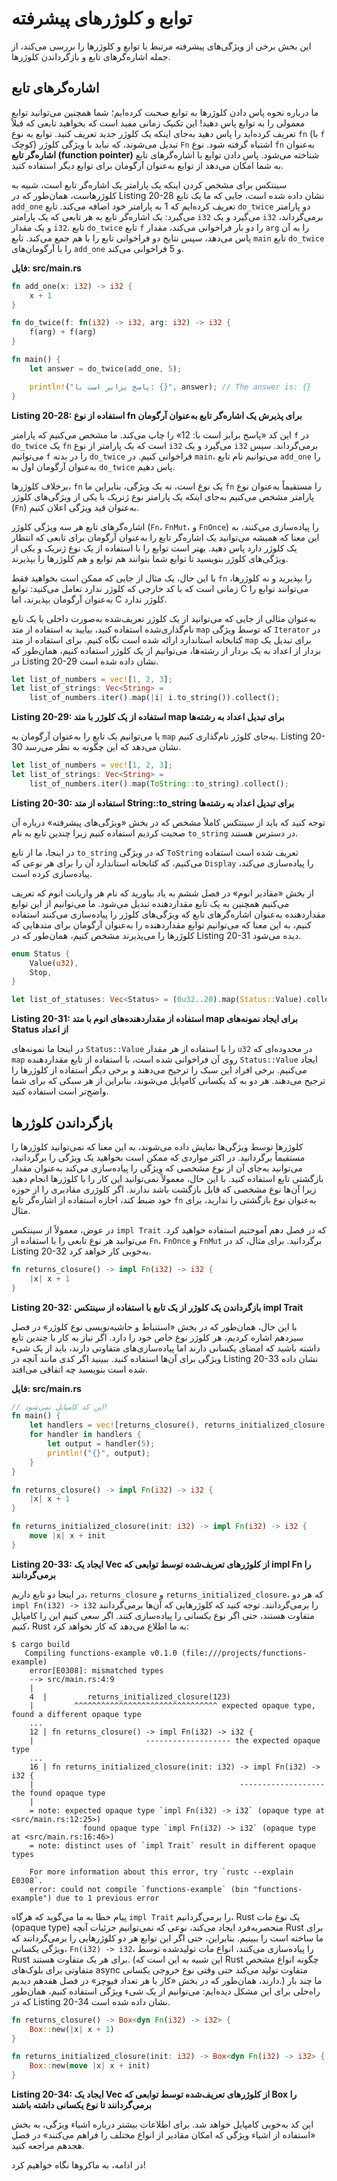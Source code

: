 # توابع و کلوژرهای پیشرفته

این بخش برخی از ویژگی‌های پیشرفته مرتبط با توابع و کلوژرها را بررسی می‌کند، از جمله اشاره‌گرهای تابع و بازگرداندن کلوژرها.

## اشاره‌گرهای تابع

ما درباره نحوه پاس دادن کلوژرها به توابع صحبت کرده‌ایم؛ شما همچنین می‌توانید توابع معمولی را به توابع پاس دهید! این تکنیک زمانی مفید است که بخواهید تابعی که قبلاً تعریف کرده‌اید را پاس دهید به‌جای اینکه یک کلوژر جدید تعریف کنید. توابع به نوع `fn` (با `f` کوچک) تبدیل می‌شوند، که نباید با ویژگی کلوژر `Fn` اشتباه گرفته شود. نوع `fn` به‌عنوان **اشاره‌گر تابع (function pointer)** شناخته می‌شود. پاس دادن توابع با اشاره‌گرهای تابع به شما امکان می‌دهد از توابع به‌عنوان آرگومان برای توابع دیگر استفاده کنید.

سینتکس برای مشخص کردن اینکه یک پارامتر یک اشاره‌گر تابع است، شبیه به کلوژرهاست، همان‌طور که در Listing 20-28 نشان داده شده است، جایی که ما یک تابع `add_one` تعریف کرده‌ایم که 1 به پارامتر خود اضافه می‌کند. تابع `do_twice` دو پارامتر می‌گیرد: یک اشاره‌گر تابع به هر تابعی که یک پارامتر `i32` می‌گیرد و یک `i32` برمی‌گرداند، و یک مقدار `i32`. تابع `do_twice` تابع `f` را دو بار فراخوانی می‌کند، مقدار `arg` را به آن پاس می‌دهد، سپس نتایج دو فراخوانی تابع را با هم جمع می‌کند. تابع `main` تابع `do_twice` را با آرگومان‌های `add_one` و 5 فراخوانی می‌کند.

**فایل: src/main.rs**

```rust
fn add_one(x: i32) -> i32 {
    x + 1
}

fn do_twice(f: fn(i32) -> i32, arg: i32) -> i32 {
    f(arg) + f(arg)
}

fn main() {
    let answer = do_twice(add_one, 5);

    println!("پاسخ برابر است با: {}", answer); // The answer is: {}
}
```

**Listing 20-28: استفاده از نوع fn برای پذیرش یک اشاره‌گر تابع به‌عنوان آرگومان**

این کد «پاسخ برابر است با: 12» را چاپ می‌کند. ما مشخص می‌کنیم که پارامتر `f` در `do_twice` یک `fn` است که یک پارامتر از نوع `i32` می‌گیرد و یک `i32` برمی‌گرداند. سپس می‌توانیم `f` را در بدنه `do_twice` فراخوانی کنیم. در `main`، می‌توانیم نام تابع `add_one` را به‌عنوان آرگومان اول به `do_twice` پاس دهیم.

برخلاف کلوژرها، `fn` یک نوع است، نه یک ویژگی، بنابراین ما `fn` را مستقیماً به‌عنوان نوع پارامتر مشخص می‌کنیم به‌جای اینکه یک پارامتر نوع ژنریک با یکی از ویژگی‌های کلوژر (`Fn`) به‌عنوان قید ویژگی اعلان کنیم.

اشاره‌گرهای تابع هر سه ویژگی کلوژر (`Fn`، `FnMut`، و `FnOnce`) را پیاده‌سازی می‌کنند، به این معنا که همیشه می‌توانید یک اشاره‌گر تابع را به‌عنوان آرگومان برای تابعی که انتظار یک کلوژر دارد پاس دهید. بهتر است توابع را با استفاده از یک نوع ژنریک و یکی از ویژگی‌های کلوژر بنویسید تا توابع شما بتوانند هم توابع و هم کلوژرها را بپذیرند.

با این حال، یک مثال از جایی که ممکن است بخواهید فقط `fn` را بپذیرید و نه کلوژرها، زمانی است که با کد خارجی که کلوژر ندارد تعامل می‌کنید: توابع C می‌توانند توابع را به‌عنوان آرگومان بپذیرند، اما C کلوژر ندارد.

به‌عنوان مثالی از جایی که می‌توانید از یک کلوژر تعریف‌شده به‌صورت داخلی یا یک تابع نام‌گذاری‌شده استفاده کنید، بیایید به استفاده از متد `map` که توسط ویژگی `Iterator` در کتابخانه استاندارد ارائه شده است نگاه کنیم. برای استفاده از متد `map` برای تبدیل یک بردار از اعداد به یک بردار از رشته‌ها، می‌توانیم از یک کلوژر استفاده کنیم، همان‌طور که در Listing 20-29 نشان داده شده است.

```rust
let list_of_numbers = vec![1, 2, 3];
let list_of_strings: Vec<String> =
    list_of_numbers.iter().map(|i| i.to_string()).collect();
```

**Listing 20-29: استفاده از یک کلوژر با متد map برای تبدیل اعداد به رشته‌ها**

یا می‌توانیم یک تابع را به‌عنوان آرگومان به `map` به‌جای کلوژر نام‌گذاری کنیم. Listing 20-30 نشان می‌دهد که این چگونه به نظر می‌رسد.

```rust
let list_of_numbers = vec![1, 2, 3];
let list_of_strings: Vec<String> =
    list_of_numbers.iter().map(ToString::to_string).collect();
```

**Listing 20-30: استفاده از متد String::to_string برای تبدیل اعداد به رشته‌ها**

توجه کنید که باید از سینتکس کاملاً مشخص که در بخش «ویژگی‌های پیشرفته» درباره آن صحبت کردیم استفاده کنیم زیرا چندین تابع به نام `to_string` در دسترس هستند.

در اینجا، ما از تابع `to_string` که در ویژگی `ToString` تعریف شده است استفاده می‌کنیم، که کتابخانه استاندارد آن را برای هر نوعی که `Display` را پیاده‌سازی می‌کند، پیاده‌سازی کرده است.

از بخش «مقادیر انوم» در فصل ششم به یاد بیاورید که نام هر واریانت انوم که تعریف می‌کنیم همچنین به یک تابع مقداردهنده تبدیل می‌شود. ما می‌توانیم از این توابع مقداردهنده به‌عنوان اشاره‌گرهای تابع که ویژگی‌های کلوژر را پیاده‌سازی می‌کنند استفاده کنیم، به این معنا که می‌توانیم توابع مقداردهنده را به‌عنوان آرگومان برای متدهایی که کلوژرها را می‌پذیرند مشخص کنیم، همان‌طور که در Listing 20-31 دیده می‌شود.

```rust
enum Status {
    Value(u32),
    Stop,
}

let list_of_statuses: Vec<Status> = (0u32..20).map(Status::Value).collect();
```

**Listing 20-31: استفاده از مقداردهنده‌های انوم با متد map برای ایجاد نمونه‌های Status از اعداد**

در اینجا ما نمونه‌های `Status::Value` را با استفاده از هر مقدار `u32` در محدوده‌ای که `map` روی آن فراخوانی شده است، با استفاده از تابع مقداردهنده `Status::Value` ایجاد می‌کنیم. برخی افراد این سبک را ترجیح می‌دهند و برخی دیگر استفاده از کلوژرها را ترجیح می‌دهند. هر دو به کد یکسانی کامپایل می‌شوند، بنابراین از هر سبکی که برای شما واضح‌تر است استفاده کنید.

## بازگرداندن کلوژرها

کلوژرها توسط ویژگی‌ها نمایش داده می‌شوند، به این معنا که نمی‌توانید کلوژرها را مستقیماً برگردانید. در اکثر مواردی که ممکن است بخواهید یک ویژگی را برگردانید، می‌توانید به‌جای آن از نوع مشخصی که ویژگی را پیاده‌سازی می‌کند به‌عنوان مقدار بازگشتی تابع استفاده کنید. با این حال، معمولاً نمی‌توانید این کار را با کلوژرها انجام دهید زیرا آن‌ها نوع مشخصی که قابل بازگشت باشد ندارند. اگر کلوژری مقادیری را از حوزه خود ضبط کند، اجازه استفاده از اشاره‌گر تابع `fn` به‌عنوان نوع بازگشتی را ندارید، برای مثال.

در عوض، معمولاً از سینتکس `impl Trait` که در فصل دهم آموختیم استفاده خواهید کرد. می‌توانید هر نوع تابعی را با استفاده از `Fn`، `FnOnce` و `FnMut` برگردانید. برای مثال، کد در Listing 20-32 به‌خوبی کار خواهد کرد.

```rust
fn returns_closure() -> impl Fn(i32) -> i32 {
    |x| x + 1
}
```

**Listing 20-32: بازگرداندن یک کلوژر از یک تابع با استفاده از سینتکس impl Trait**

با این حال، همان‌طور که در بخش «استنباط و حاشیه‌نویسی نوع کلوژر» در فصل سیزدهم اشاره کردیم، هر کلوژر نوع خاص خود را دارد. اگر نیاز به کار با چندین تابع داشته باشید که امضای یکسانی دارند اما پیاده‌سازی‌های متفاوتی دارند، باید از یک شیء ویژگی برای آن‌ها استفاده کنید. ببینید اگر کدی مانند آنچه در Listing 20-33 نشان داده شده است بنویسید چه اتفاقی می‌افتد.

**فایل: src/main.rs**

```rust
// این کد کامپایل نمی‌شود!
fn main() {
    let handlers = vec![returns_closure(), returns_initialized_closure(123)];
    for handler in handlers {
        let output = handler(5);
        println!("{}", output);
    }
}

fn returns_closure() -> impl Fn(i32) -> i32 {
    |x| x + 1
}

fn returns_initialized_closure(init: i32) -> impl Fn(i32) -> i32 {
    move |x| x + init
}
```

**Listing 20-33: ایجاد یک Vec<T> از کلوژرهای تعریف‌شده توسط توابعی که impl Fn را برمی‌گردانند**

در اینجا دو تابع داریم، `returns_closure` و `returns_initialized_closure`، که هر دو `impl Fn(i32) -> i32` را برمی‌گردانند. توجه کنید که کلوژرهایی که آن‌ها برمی‌گردانند متفاوت هستند، حتی اگر نوع یکسانی را پیاده‌سازی کنند. اگر سعی کنیم این را کامپایل کنیم، Rust به ما اطلاع می‌دهد که کار نخواهد کرد:

```
$ cargo build
   Compiling functions-example v0.1.0 (file:///projects/functions-example)
    error[E0308]: mismatched types
    --> src/main.rs:4:9
    |
    4  |         returns_initialized_closure(123)
    |         ^^^^^^^^^^^^^^^^^^^^^^^^^^^^^^^^ expected opaque type, found a different opaque type
    ...
    12 | fn returns_closure() -> impl Fn(i32) -> i32 {
    |                         ------------------- the expected opaque type
    ...
    16 | fn returns_initialized_closure(init: i32) -> impl Fn(i32) -> i32 {
    |                                              ------------------- the found opaque type
    |
    = note: expected opaque type `impl Fn(i32) -> i32` (opaque type at <src/main.rs:12:25>)
                found opaque type `impl Fn(i32) -> i32` (opaque type at <src/main.rs:16:46>)
    = note: distinct uses of `impl Trait` result in different opaque types

    For more information about this error, try `rustc --explain E0308`.
    error: could not compile `functions-example` (bin "functions-example") due to 1 previous error
```

پیام خطا به ما می‌گوید که هرگاه `impl Trait` را برمی‌گردانیم، Rust یک نوع مات (opaque type) منحصربه‌فرد ایجاد می‌کند، نوعی که نمی‌توانیم جزئیات آنچه Rust برای ما ساخته است را ببینیم. بنابراین، حتی اگر این توابع هر دو کلوژرهایی را برمی‌گردانند که ویژگی یکسانی، `Fn(i32) -> i32`، را پیاده‌سازی می‌کنند، انواع مات تولیدشده توسط Rust برای هر یک متفاوت هستند. (این شبیه به این است که Rust چگونه انواع مشخص متفاوتی برای بلوک‌های async متفاوت تولید می‌کند حتی وقتی نوع خروجی یکسانی دارند، همان‌طور که در بخش «کار با هر تعداد فیوچر» در فصل هفدهم دیدیم.) ما چند بار راه‌حلی برای این مشکل دیده‌ایم: می‌توانیم از یک شیء ویژگی استفاده کنیم، همان‌طور که در Listing 20-34 نشان داده شده است.

```rust
fn returns_closure() -> Box<dyn Fn(i32) -> i32> {
    Box::new(|x| x + 1)
}

fn returns_initialized_closure(init: i32) -> Box<dyn Fn(i32) -> i32> {
    Box::new(move |x| x + init)
}
```

**Listing 20-34: ایجاد یک Vec<T> از کلوژرهای تعریف‌شده توسط توابعی که Box<dyn Fn> را برمی‌گردانند تا نوع یکسانی داشته باشند**

این کد به‌خوبی کامپایل خواهد شد. برای اطلاعات بیشتر درباره اشیاء ویژگی، به بخش «استفاده از اشیاء ویژگی که امکان مقادیر از انواع مختلف را فراهم می‌کنند» در فصل هجدهم مراجعه کنید.

در ادامه، به ماکروها نگاه خواهیم کرد!
